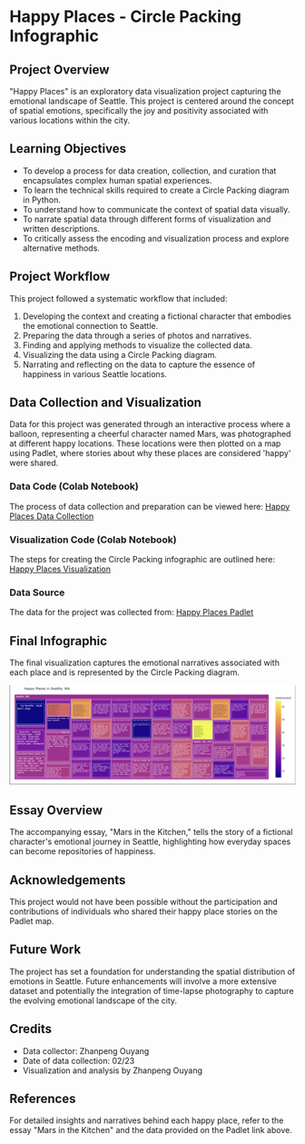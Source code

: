 # Happy Places - Circle Packing Infographic

## Project Overview

"Happy Places" is an exploratory data visualization project capturing the emotional landscape of Seattle. This project is centered around the concept of spatial emotions, specifically the joy and positivity associated with various locations within the city.

## Learning Objectives

- To develop a process for data creation, collection, and curation that encapsulates complex human spatial experiences.
- To learn the technical skills required to create a Circle Packing diagram in Python.
- To understand how to communicate the context of spatial data visually.
- To narrate spatial data through different forms of visualization and written descriptions.
- To critically assess the encoding and visualization process and explore alternative methods.

## Project Workflow

This project followed a systematic workflow that included:

1. Developing the context and creating a fictional character that embodies the emotional connection to Seattle.
2. Preparing the data through a series of photos and narratives.
3. Finding and applying methods to visualize the collected data.
4. Visualizing the data using a Circle Packing diagram.
5. Narrating and reflecting on the data to capture the essence of happiness in various Seattle locations.

## Data Collection and Visualization

Data for this project was generated through an interactive process where a balloon, representing a cheerful character named Mars, was photographed at different happy locations. These locations were then plotted on a map using Padlet, where stories about why these places are considered 'happy' were shared.

### Data Code (Colab Notebook)

The process of data collection and preparation can be viewed here:
[Happy Places Data Collection](https://colab.research.google.com/drive/1YVPK3ISYeYczEF1knAcShf6DmvOMyHJb?usp=sharing)

### Visualization Code (Colab Notebook)

The steps for creating the Circle Packing infographic are outlined here:
[Happy Places Visualization](https://colab.research.google.com/drive/1yYQ1i6rOrIXkyHHQxPHgqwkmJ9rg8Gdw?usp=sharing)

### Data Source

The data for the project was collected from:
[Happy Places Padlet](https://padlet.com/gunwhaoh/happy-place-wi24-i33k3qtcvgp38mxa)

## Final Infographic

The final visualization captures the emotional narratives associated with each place and is represented by the Circle Packing diagram.

![Happy Places Infographic](https://github.com/zouyang1026/SeattleVisProjects/raw/main/happy%20place/img/p4.png)

## Essay Overview

The accompanying essay, "Mars in the Kitchen," tells the story of a fictional character's emotional journey in Seattle, highlighting how everyday spaces can become repositories of happiness.

## Acknowledgements

This project would not have been possible without the participation and contributions of individuals who shared their happy place stories on the Padlet map.

## Future Work

The project has set a foundation for understanding the spatial distribution of emotions in Seattle. Future enhancements will involve a more extensive dataset and potentially the integration of time-lapse photography to capture the evolving emotional landscape of the city.

## Credits

- Data collector: Zhanpeng Ouyang
- Date of data collection: 02/23
- Visualization and analysis by Zhanpeng Ouyang

## References

For detailed insights and narratives behind each happy place, refer to the essay "Mars in the Kitchen" and the data provided on the Padlet link above.

